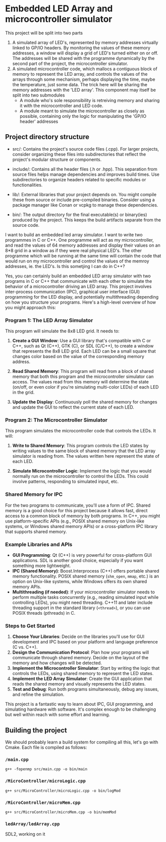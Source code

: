 # Embedded LED Array and microcontroller simulator
This project will be split into two parts
 1. A simulated array of LED's, represented by memory addresses virtually linked to GP/IO headers. By monitoring the values of these memory addresses, a window will display a grid of LED's turned either on or off. The addresses will be shared with the programme dynamically by the second part of the project, the microcontroller simulator.
 2. A simulated microcontroller code, which mallocs a contiguous block of memory to represent the LED array, and controls the values of the arrays through some mechanism, perhaps displaying the time, maybe the temperature, just some data. The trick here will be sharing the memory addresses with the 'LED array'. This component may itself be split into two submodules
    - A module who's sole responsibility is retreiving memory and sharing it with the microcontroller and LED code.
    - A module meant to simulate the microcontroller as closely as possible, containing only the logic for manipulating the 'GP/IO header' addresses 



## Project directory structure 
 - src/: Contains the project's source code files (.cpp). For larger projects, consider organizing these files into subdirectories that reflect the project's modular structure or components.


 - include/: Contains all the header files (.h or .hpp). This separation from source files helps manage dependencies and improves build times. Use subdirectories to organize headers related to specific modules or functionalities.


 - lib/: External libraries that your project depends on. You might compile these from source or include pre-compiled binaries. Consider using a package manager like Conan or vcpkg to manage these dependencies.


 - bin/: The output directory for the final executable(s) or binary(ies) produced by the project. This keeps the build artifacts separate from the source code.


I want to build an embedded led array simulator. I want to write two programmes in C or C++. One programme will act as my microcontroller, and read the values of 64 memory addresses and display their values on an 8*8 grid in a window as if they were real physical LED's. The other programme which will be running at the same time will contain the code that would run on my microcontroller and control the values of the memroy addresses, ie. the LED's. Is this sometjing I can do in C++?

Yes, you can certainly build an embedded LED array simulator with two programs in C or C++ that communicate with each other to simulate the behavior of a microcontroller driving an LED array. This project involves inter-process communication (IPC), graphical user interface (GUI) programming for the LED display, and potentially multithreading depending on how you structure your programs. Here's a high-level overview of how you might approach this:

### Program 1: The LED Array Simulator

This program will simulate the 8x8 LED grid. It needs to:

1. **Create a GUI Window**: Use a GUI library that's compatible with C or C++, such as Qt (C++), GTK (C), or SDL (C/C++), to create a window that represents the 8x8 LED grid. Each LED can be a small square that changes color based on the value of the corresponding memory address.

2. **Read Shared Memory**: This program will read from a block of shared memory that both this program and the microcontroller simulator can access. The values read from this memory will determine the state (on/off, or even color if you're simulating multi-color LEDs) of each LED in the grid.

3. **Update the Display**: Continuously poll the shared memory for changes and update the GUI to reflect the current state of each LED.

### Program 2: The Microcontroller Simulator

This program simulates the microcontroller code that controls the LEDs. It will:

1. **Write to Shared Memory**: This program controls the LED states by writing values to the same block of shared memory that the LED array simulator is reading from. The values written here represent the state of each LED.

2. **Simulate Microcontroller Logic**: Implement the logic that you would normally run on the microcontroller to control the LEDs. This could involve patterns, responding to simulated input, etc.

### Shared Memory for IPC

For the two programs to communicate, you'll use a form of IPC. Shared memory is a good choice for this project because it allows fast, direct access to a common block of memory by both programs. In C++, you might use platform-specific APIs (e.g., POSIX shared memory on Unix-like systems, or Windows shared memory APIs) or a cross-platform IPC library that supports shared memory.

### Example Libraries and APIs

- **GUI Programming**: Qt (C++) is very powerful for cross-platform GUI applications. SDL is another good choice, especially if you want something more lightweight.
- **IPC (Shared Memory)**: Boost.Interprocess (C++) offers portable shared memory functionality. POSIX shared memory (`shm_open`, `mmap`, etc.) is an option on Unix-like systems, while Windows offers its own shared memory APIs.
- **Multithreading (if needed)**: If your microcontroller simulator needs to perform multiple tasks concurrently (e.g., reading simulated input while controlling LEDs), you might need threading. C++11 and later include threading support in the standard library (`<thread>`), or you can use POSIX threads (pthreads) in C.

### Steps to Get Started

1. **Choose Your Libraries**: Decide on the libraries you'll use for GUI development and IPC based on your platform and language preference (C vs. C++).
2. **Design the Communication Protocol**: Plan how your programs will communicate through shared memory. Decide on the layout of the memory and how changes will be detected.
3. **Implement the Microcontroller Simulator**: Start by writing the logic that controls the LEDs, using shared memory to represent the LED states.
4. **Implement the LED Array Simulator**: Create the GUI application that reads the shared memory and visually represents the LED states.
5. **Test and Debug**: Run both programs simultaneously, debug any issues, and refine the simulation.

This project is a fantastic way to learn about IPC, GUI programming, and simulating hardware with software. It's complex enough to be challenging but well within reach with some effort and learning.

## Building the project
We should probably learn a build system for compiling all this, let's go with Cmake. Each file is compiled as follows:
 ### `/main.cpp`
 ```
 g++ -fopenmp src/main.cpp -o bin/main
 ```
 ### `/MicroController/microLogic.cpp`
 ```
 g++ src/MicroController/microLogic.cpp -o bin/logMod
 ```
 ### `/MicroController/microMem.cpp`
```
g++ src/MicroController/microMem.cpp -o bin/memMod
```
### `ledArray/ledArray.cpp`
SDL2, working on it

